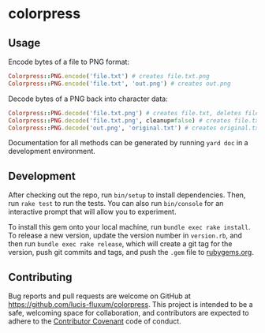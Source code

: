 # colorpress

## Usage

Encode bytes of a file to PNG format:
```ruby
Colorpress::PNG.encode('file.txt') # creates file.txt.png
Colorpress::PNG.encode('file.txt', 'out.png') # creates out.png
```
Decode bytes of a PNG back into character data:
```ruby
Colorpress::PNG.decode('file.txt.png') # creates file.txt, deletes file.txt.png
Colorpress::PNG.decode('file.txt.png', cleanup=false) # creates file.txt, keeps file.txt.png
Colorpress::PNG.decode('out.png', 'original.txt') # creates original.txt, deletes out.png
```
Documentation for all methods can be generated by running `yard doc` in a development environment.

## Development

After checking out the repo, run `bin/setup` to install dependencies. Then, run `rake test` to run the tests. You can also run `bin/console` for an interactive prompt that will allow you to experiment.

To install this gem onto your local machine, run `bundle exec rake install`. To release a new version, update the version number in `version.rb`, and then run `bundle exec rake release`, which will create a git tag for the version, push git commits and tags, and push the `.gem` file to [rubygems.org](https://rubygems.org).

## Contributing

Bug reports and pull requests are welcome on GitHub at https://github.com/lucis-fluxum/colorpress. This project is intended to be a safe, welcoming space for collaboration, and contributors are expected to adhere to the [Contributor Covenant](http://contributor-covenant.org/) code of conduct.
